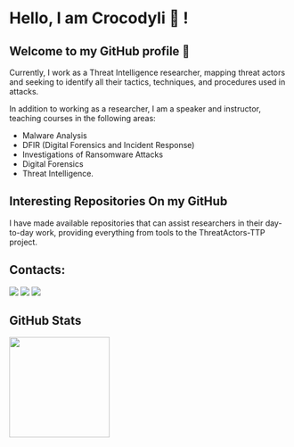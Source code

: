 # Hello, I am Crocodyli :crocodile: ! 
## Welcome to my GitHub profile 👋

Currently, I work as a Threat Intelligence researcher, mapping threat actors and seeking to identify all their tactics, techniques, and procedures used in attacks. 

In addition to working as a researcher, I am a speaker and instructor, teaching courses in the following areas: 
- Malware Analysis
- DFIR (Digital Forensics and Incident Response)
- Investigations of Ransomware Attacks
- Digital Forensics
- Threat Intelligence.

## Interesting Repositories On my GitHub
I have made available repositories that can assist researchers in their day-to-day work, providing everything from tools to the ThreatActors-TTP project. 

## Contacts: 

<div> 
<a href="https://www.linkedin.com/in/caiquebarqueta/" target="_blank"><img loading="lazy" src="https://img.shields.io/badge/-LinkedIn-%230077B5?style=for-the-badge&logo=linkedin&logoColor=white" target="_blank"></a>
<a href="https://twitter.com/crocodylii" target="_blank"><img loading="lazy" src="https://img.shields.io/badge/X-000000?style=for-the-badge&logo=x&logoColor=white" target="_blank"></a>
<a href = "crocodyli@pronton.me"><img loading="lazy" src="https://img.shields.io/badge/ProtonMail-8B89CC?style=for-the-badge&logo=protonmail&logoColor=white" target="_blank"></a>
</div>

## GitHub Stats

<div>
<a href="https://github.com/crocodyli">
<img loading="lazy" height="180em" src="https://github-readme-stats.vercel.app/api?username=crocodyli&show_icons=true&theme=dracula&include_all_commits=true&count_private=true"/>
</div>
